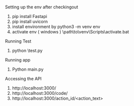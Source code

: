 Setting up the env after checkingout 
  1. pip install Fastapi
  2. pip install uvicorn
  3. install environment by python3 -m venv env
  4. activate env ( windows ) \path\to\venv\Scripts\activate.bat

Running Test 
  1. python \test.py

Running app
  1. Python main.py

Accessing the API
  1. http://localhost:3000/
  2. http://localhost:3000/code/<id>
  3. http://localhost:3000/action_id/<action_text>
